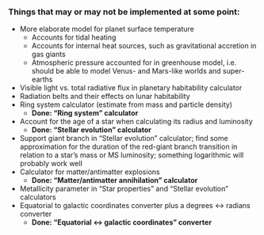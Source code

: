 ### Things that may or may not be implemented at some point: ###

* More elaborate model for planet surface temperature
  * Accounts for tidal heating
  * Accounts for internal heat sources, such as gravitational accretion in gas giants
  * Atmospheric pressure accounted for in greenhouse model, i.e. should be able to model Venus- and Mars-like worlds and super-earths
* Visible light vs. total radiative flux in planetary habitability calculator
* Radiation belts and their effects on lunar habitability
* Ring system calculator (estimate from mass and particle density)
  * **Done: “Ring system” calculator**
* Account for the age of a star when calculating its radius and luminosity
  * **Done: “Stellar evolution” calculator**
* Support giant branch in “Stellar evolution” calculator; find some approximation for the duration of the red-giant branch transition in relation to a star’s mass or MS luminosity; something logarithmic will probably work well
* Calculator for matter/antimatter explosions
  * **Done: “Matter/antimatter annihilation” calculator**
* Metallicity parameter in “Star properties” and “Stellar evolution” calculators
* Equatorial to galactic coordinates converter plus a degrees <-> radians converter
  * **Done: “Equatorial <-> galactic coordinates” converter**
